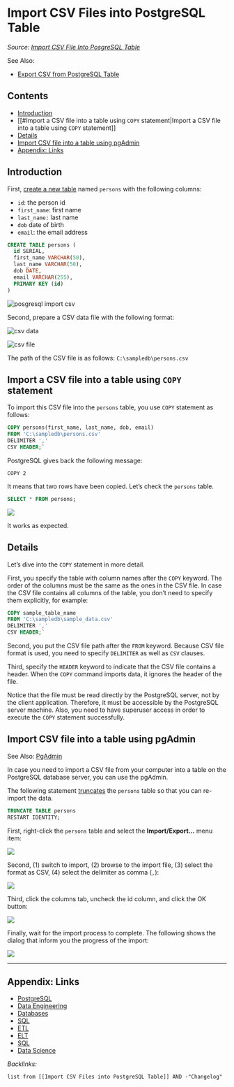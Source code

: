 # Import CSV Files into PostgreSQL Table

*Source: [Import CSV File Into PosgreSQL Table](https://www.postgresqltutorial.com/import-csv-file-into-posgresql-table/)*

See Also:

* [Export CSV from PostgreSQL Table](Export%20CSV%20from%20PostgreSQL%20Table.md)

## Contents

* [Introduction](Import%20CSV%20Files%20into%20PostgreSQL%20Table.md#introduction)
* \[\[\#Import a CSV file into a table using `COPY` statement|Import a CSV file into a table using `COPY` statement\]\]
* [Details](Import%20CSV%20Files%20into%20PostgreSQL%20Table.md#details)
* [Import CSV file into a table using pgAdmin](Import%20CSV%20Files%20into%20PostgreSQL%20Table.md#import-csv-file-into-a-table-using-pgadmin)
* [Appendix: Links](Import%20CSV%20Files%20into%20PostgreSQL%20Table.md#appendix-links)

## Introduction

First, [create a new table](https://www.postgresqltutorial.com/postgresql-create-table/) named `persons` with the following columns:

* `id`: the person id
* `first_name`: first name
* `last_name:` last name
* `dob` date of birth
* `email`: the email address

````SQL
CREATE TABLE persons (
  id SERIAL,
  first_name VARCHAR(50),
  last_name VARCHAR(50),
  dob DATE,
  email VARCHAR(255),
  PRIMARY KEY (id)
)
````

![posgresql import csv](https://www.postgresqltutorial.com/wp-content/uploads/2015/05/posgresql-import-csv.jpg)

Second, prepare a CSV data file with the following format:

![csv data](https://www.postgresqltutorial.com/wp-content/uploads/2015/05/csv-data.jpg)

![csv file](https://www.postgresqltutorial.com/wp-content/uploads/2015/05/csv-file.jpg)

The path of the CSV file is as follows: `C:\sampledb\persons.csv`

## Import a CSV file into a table using `COPY` statement

To import this CSV file into the `persons` table, you use `COPY` statement as follows:

````SQL
COPY persons(first_name, last_name, dob, email)
FROM 'C:\sampledb\persons.csv'
DELIMITER ','
CSV HEADER;`
````

PostgreSQL gives back the following message:

````shell
COPY 2
````

It means that two rows have been copied. Let’s check the `persons` table.

````SQL
SELECT * FROM persons;
````

![](https://www.postgresqltutorial.com/wp-content/uploads/2020/07/PostgreSQL-Import-CSV.png)

It works as expected.

## Details

Let’s dive into the `COPY` statement in more detail.

First, you specify the table with column names after the `COPY` keyword. The order of the columns must be the same as the ones in the CSV file. In case the CSV file contains all columns of the table, you don’t need to specify them explicitly, for example:

````SQL
COPY sample_table_name
FROM 'C:\sampledb\sample_data.csv' 
DELIMITER ',' 
CSV HEADER;`
````

Second, you put the CSV file path after the `FROM` keyword. Because CSV file format is used, you need to specify `DELIMITER` as well as `CSV` clauses.

Third, specify the `HEADER` keyword to indicate that the CSV file contains a header. When the `COPY` command imports data, it ignores the header of the file.

Notice that the file must be read directly by the PostgreSQL server, not by the client application. Therefore, it must be accessible by the PostgreSQL server machine. Also, you need to have superuser access in order to execute the `COPY` statement successfully.

## Import CSV file into a table using pgAdmin

See Also: [PgAdmin](../3-Resources/Tools/Developer%20Tools/Data%20Stack/Database%20GUI/PgAdmin.md)

In case you need to import a CSV file from your computer into a table on the PostgreSQL database server, you can use the pgAdmin.

The following statement [truncates](https://www.postgresqltutorial.com/postgresql-truncate-table/) the `persons` table so that you can re-import the data.

````SQL
TRUNCATE TABLE persons 
RESTART IDENTITY;
````

First, right-click the `persons` table and select the **Import/Export…** menu item:

![](https://www.postgresqltutorial.com/wp-content/uploads/2020/07/PostgreSQL-Import-CSV-pgAdmin-Step-1.png)

Second, (1) switch to import, (2) browse to the import file, (3) select the format as CSV, (4) select the delimiter as comma (`,`):

![](https://www.postgresqltutorial.com/wp-content/uploads/2020/07/PostgreSQL-Import-CSV-pgAdmin-Step-2.png)

Third, click the columns tab, uncheck the id column, and click the OK button:

![](https://www.postgresqltutorial.com/wp-content/uploads/2020/07/PostgreSQL-Import-CSV-pgAdmin-Step-3.png)

Finally, wait for the import process to complete. The following shows the dialog that inform you the progress of the import:

![](https://www.postgresqltutorial.com/wp-content/uploads/2020/07/PostgreSQL-Import-CSV-pgAdmin-Step-4.png)

---

## Appendix: Links

* [PostgreSQL](../3-Resources/Tools/Developer%20Tools/Data%20Stack/Databases/PostgreSQL.md)
* [Data Engineering](../2-Areas/MOCs/Data%20Engineering.md)
* [Databases](../2-Areas/MOCs/Databases.md)
* [SQL](../3-Resources/Tools/Developer%20Tools/Data%20Stack/Procedural%20Languages/SQL.md)
* [ETL](ETL.md)
* [ELT](ELT.md)
* [SQL](../3-Resources/Tools/Developer%20Tools/Data%20Stack/Procedural%20Languages/SQL.md)
* [Data Science](../2-Areas/MOCs/Data%20Science.md)

*Backlinks:*

````dataview
list from [[Import CSV Files into PostgreSQL Table]] AND -"Changelog"
````
